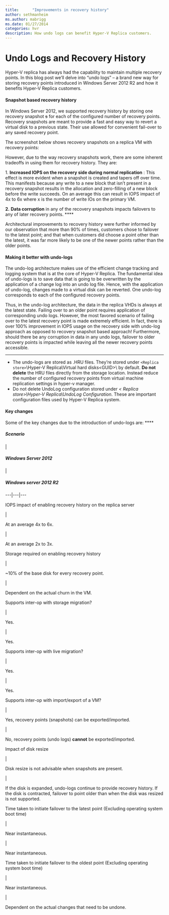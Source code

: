```yaml
---
title:      "Improvements in recovery history"
author: sethmanheim
ms.author: mabrigg
ms.date: 01/27/2014
categories: hvr
description: How undo logs can benefit Hyper-V Replica customers.
---
```

# Undo Logs and Recovery History

Hyper-V replica has always had the capability to maintain multiple recovery points. In this blog post we’ll delve into “undo logs” – a brand new way for storing recovery points introduced in Windows Server 2012 R2 and how it benefits Hyper-V Replica customers.

#### Snapshot based recovery history

In Windows Server 2012, we supported recovery history by storing one recovery snapshot ~~s~~ for each of the configured number of recovery points. Recovery snapshots are meant to provide a fast and easy way to revert a virtual disk to a previous state. Their use allowed for convenient fail-over to any saved recovery point.

The screenshot below shows recovery snapshots on a replica VM with recovery points:

<!--[![Recovery snapshots on a replica VM with recovery points](https://msdnshared.blob.core.windows.net/media/TNBlogsFS/prod.evol.blogs.technet.com/CommunityServer.Blogs.Components.WeblogFiles/00/00/00/50/45/metablogapi/clip_image0016_thumb_43B66657.png)](https://msdnshared.blob.core.windows.net/media/TNBlogsFS/prod.evol.blogs.technet.com/CommunityServer.Blogs.Components.WeblogFiles/00/00/00/50/45/metablogapi/clip_image0016_660B6B1F.png)-->

However, due to the way recovery snapshots work, there are some inherent tradeoffs in using them for recovery history. They are:

1\. **Increased IOPS on the recovery side during normal replication** : This effect is more evident when a snapshot is created and tapers off over time. This manifests because any write to a new block that isn’t present in a recovery snapshot results in the allocation and zero-filling of a new block before the write succeeds. On an average this can result in IOPS impact of 4x to 6x where x is the number of write IOs on the primary VM.

**2.** **Data corruption** in any of the recovery snapshots impacts failovers to any of later recovery points. ****

Architectural improvements to recovery history were further informed by our observation that more than 90% of times, customers chose to failover to the latest point; and that when customers did choose a point other than the latest, it was far more likely to be one of the newer points rather than the older points.

#### Making it better with undo-logs

The undo-log architecture makes use of the efficient change tracking and logging system that is at the core of Hyper-V Replica. The fundamental idea of undo-logs is to save data that is going to be overwritten by the application of a change log into an undo log file. Hence, with the application of undo-log, changes made to a virtual disk can be reverted. One undo-log corresponds to each of the configured recovery points.

Thus, in the undo-log architecture, the data in the replica VHDs is always at the latest state. Failing over to an older point requires application of corresponding undo logs. However, the most favored scenario of failing over to the latest recovery point is made extremely efficient. In fact, there is over 100% improvement in IOPS usage on the recovery side with undo-log approach as opposed to recovery snapshot based approach! Furthermore, should there be any corruption in data in any undo logs, failover to older recovery points is impacted while leaving all the newer recovery points accessible.


---  
  
  * The undo-logs are stored as .HRU files. They’re stored under `<Replica store>`\Hyper-V Replica\Virtual hard disks\<GUID>\ by default. **Do not delete** the HRU files directly from the storage location. Instead reduce the number of configured recovery points from virtual machine replication settings in hyper-v manager. 
  * Do not delete UndoLog configuration stored under _< Replica store>\Hyper-V Replica\UndoLog Configuration_. These are important configuration files used by Hyper-V Replica system.

  
  
#### Key changes

Some of the key changes due to the introduction of undo-logs are: ****

##### Scenario

| 

##### Windows Server 2012

| 

##### Windows server 2012 R2  
  
---|---|---  
  
IOPS impact of enabling recovery history on the replica server

| 

At an average 4x to 6x.

| 

At an average 2x to 3x.  
  
Storage required on enabling recovery history

| 

~10% of the base disk for every recovery point.

| 

Dependent on the actual churn in the VM.  
  
Supports inter-op with storage migration?

| 

Yes.

| 

Yes.  
  
Supports inter-op with live migration?

| 

Yes.

| 

Yes.  
  
Supports inter-op with import/export of a VM?

| 

Yes, recovery points (snapshots) can be exported/imported.

| 

No, recovery points (undo logs) **cannot** be exported/imported.  
  
Impact of disk resize

| 

Disk resize is not advisable when snapshots are present.

| 

If the disk is expanded, undo-logs continue to provide recovery history. If the disk is contracted, failover to point older than when the disk was resized is not supported.  
  
Time taken to initiate failover to the latest point (Excluding operating system boot time)

| 

Near instantaneous.

| 

Near instantaneous.  
  
Time taken to initiate failover to the oldest point (Excluding operating system boot time)

| 

Near instantaneous.

| 

Dependent on the actual changes that need to be undone.
